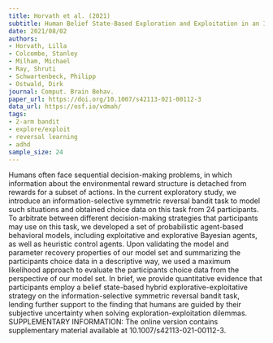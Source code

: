 ```yaml
---
title: Horvath et al. (2021)
subtitle: Human Belief State-Based Exploration and Exploitation in an Information-Selective Symmetric Reversal Bandit Task
date: 2021/08/02
authors:
- Horvath, Lilla
- Colcombe, Stanley
- Milham, Michael
- Ray, Shruti
- Schwartenbeck, Philipp
- Ostwald, Dirk
journal: Comput. Brain Behav.
paper_url: https://doi.org/10.1007/s42113-021-00112-3
data_url: https://osf.io/vdmah/
tags:
- 2-arm bandit
- explore/exploit
- reversal learning
- adhd
sample_size: 24
---
```


Humans often face sequential decision-making problems, in which information about the environmental reward structure is detached from rewards for a subset of actions. In the current exploratory study, we introduce an information-selective symmetric reversal bandit task to model such situations and obtained choice data on this task from 24 participants. To arbitrate between different decision-making strategies that participants may use on this task, we developed a set of probabilistic agent-based behavioral models, including exploitative and explorative Bayesian agents, as well as heuristic control agents. Upon validating the model and parameter recovery properties of our model set and summarizing the participants choice data in a descriptive way, we used a maximum likelihood approach to evaluate the participants choice data from the perspective of our model set. In brief, we provide quantitative evidence that participants employ a belief state-based hybrid explorative-exploitative strategy on the information-selective symmetric reversal bandit task, lending further support to the finding that humans are guided by their subjective uncertainty when solving exploration-exploitation dilemmas. SUPPLEMENTARY INFORMATION: The online version contains supplementary material available at 10.1007/s42113-021-00112-3.

